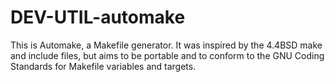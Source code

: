 DEV-UTIL-automake
=================

This is Automake, a Makefile generator.  It was inspired by the 4.4BSD make and include files, but aims to be portable and to conform to the GNU Coding Standards for Makefile variables and targets.
